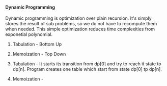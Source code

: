 #### Dynamic Programming 

Dynamic programming is optimization over plain recursion.
It's simply stores the result of sub problems, so we do not have to recompute 
them when needed. This simple optimization reduces time complexities from exponetial
polynomial.

1. Tabulation - Bottom Up 
2. Memoization - Top Down

1. Tabulation -  It starts its transition from dp[0] and try to reach it state to dp[n]. Program creates one table which start from state dp[0] tp dp[n].

2. Memoization - 
